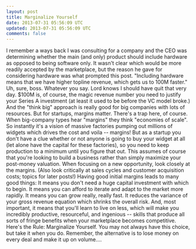 ```yaml
---
layout: post
title: Marginalize Yourself
date: 2013-07-31 05:56:09 UTC
updated: 2013-07-31 05:56:09 UTC
comments: false
---
```


I remember a ways back I was consulting for a company and the CEO was determining whether the main (and only) product should include hardware as opposed to being software only.  It wasn't clear which would be more readily accepted by the marketplace, but the reason he gave for considering hardware was what prompted this post.  "Including hardware means that we have higher topline revenue, which gets us to 100M faster."  Uh, sure, boss.  Whatever you say. Lord knows I should have quit that very day.
$100M is, of course, the magic revenue number you need to justify your Series A investment (at least it used to be before the VC model broke.)  And the "think big" approach is really good for big companies with lots of resources.  But for startups, margins matter. There's a trap here, of course.   When big-company types hear "margins" they think "economies of scale".   So instantly it's a vision of massive factories pumping out millions of widgets which drives the cost and voila -- margins!  But as a startup you don't have a clue whether or not anyone is going to buy your widget at all (let alone have the capital for these factories), so you need to keep production to a minimum until you figure that out.
This assumes of course that you're looking to build a business rather than simply maximize your post-money valuation. When focusing on a new opportunity, look closely at the margins.  (Also look critically at sales cycles and customer acquisition costs; topics for later posts!)  Having good initial margins leads to many good things:  It means you don't need a huge capital investment with which to begin.  It means you can afford to iterate and adapt to the market more rapidly.  It means you can grow really, really fast.  It reduces the variance of your gross revenue equation which shrinks the overall risk.  And, most important, it means that you'll learn to live on less, which will make you incredibly productive, resourceful, and ingenious -- skills that produce all sorts of fringe benefits when your  marketplace becomes competitive.
Here's the Rule:  Marginalize Yourself.  You may not always have this choice, but take it when you do.  Remember, the alternative is to lose money on every deal and make it up on volume....